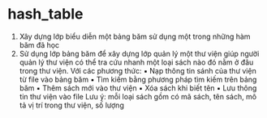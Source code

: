 # hash_table
1. Xây dựng lớp biểu diễn một bảng băm sử dụng một trong những hàm băm đã học
2. Sử dụng lớp bảng băm để xây dựng lớp quản lý một thư viện giúp người quản lý thư viện
có thể tra cứu nhanh một loại sách nào đó nằm ở đâu trong thư viện. Với các phương thức:
▪ Nạp thông tin sánh của thư viện từ file vào bảng băm
▪ Tìm kiếm bằng phương pháp tìm kiếm trên bảng băm
▪ Thêm sách mới vào thư viện
▪ Xóa sách khi biết tên
▪ Lưu thông tin thư viện vào file
Lưu ý: mỗi loại sách gồm có mã sách, tên sách, mô tả vị trí trong thư viện, số lượng
